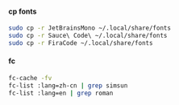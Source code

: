 #### cp fonts
```sh
sudo cp -r JetBrainsMono ~/.local/share/fonts
sudo cp -r Sauce\ Code\ ~/.local/share/fonts
sudo cp -r FiraCode ~/.local/share/fonts
```
#### fc
```sh
fc-cache -fv
fc-list :lang=zh-cn | grep simsun
fc-list :lang=en | grep roman
```

